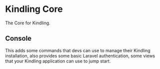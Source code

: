 # Kindling Core

The Core for Kindling.

## Console

This adds some commands that devs can use to manage their Kindling installation, also provides some basic Laravel authentication, some views that your Kindling application can use to jump start.